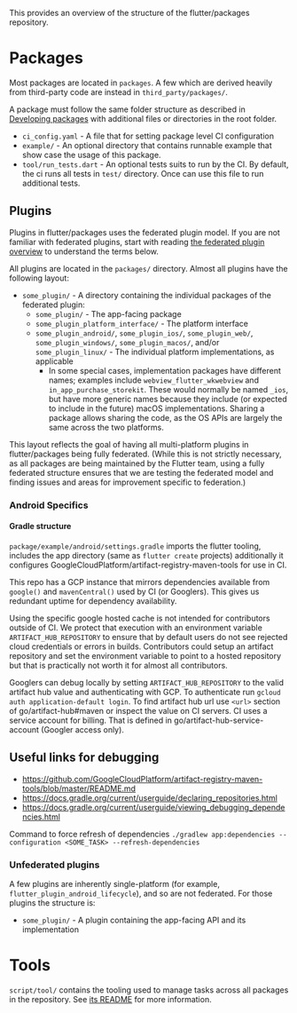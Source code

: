 This provides an overview of the structure of the flutter/packages repository.

# Packages

Most packages are located in `packages`. A few which are derived heavily from third-party code are instead in `third_party/packages/`.

A package must follow the same folder structure as described in [Developing packages](https://docs.flutter.dev/packages-and-plugins/developing-packages) with additional files or directories in the root folder.

- `ci_config.yaml` - A file that for setting package level CI configuration
- `example/` - An optional directory that contains runnable example that show case the usage of this package.
- `tool/run_tests.dart` - An optional tests suits to run by the CI. By default, the ci runs all tests in `test/` directory. Once can use this file to run additional tests.

## Plugins

Plugins in flutter/packages uses the federated plugin model. If you are not familiar with federated plugins, start with reading [the federated plugin overview](https://flutter.dev/docs/development/packages-and-plugins/developing-packages#federated-plugins) to understand the terms below.

All plugins are located in the `packages/` directory. Almost all plugins have the following layout:
- `some_plugin/` - A directory containing the individual packages of the federated plugin:
  - `some_plugin/` - The app-facing package
  - `some_plugin_platform_interface/` - The platform interface
  - `some_plugin_android/`, `some_plugin_ios/`, `some_plugin_web/`, `some_plugin_windows/`, `some_plugin_macos/`, and/or `some_plugin_linux/` - The individual platform implementations, as applicable
    - In some special cases, implementation packages have different names; examples include `webview_flutter_wkwebview` and `in_app_purchase_storekit`. These would normally be named `_ios`, but have more generic names because they include (or expected to include in the future) macOS implementations. Sharing a package allows sharing the code, as the OS APIs are largely the same across the two platforms.

This layout reflects the goal of having all multi-platform plugins in flutter/packages being fully federated. (While this is not strictly necessary, as all packages are being maintained by the Flutter team, using a fully federated structure ensures that we are testing the federated model and finding issues and areas for improvement specific to federation.)

### Android Specifics

#### Gradle structure

`package/example/android/settings.gradle` imports the flutter tooling, includes the app directory (same as `flutter create` projects) additionally it configures GoogleCloudPlatform/artifact-registry-maven-tools for use in CI.

This repo has a GCP instance that mirrors dependencies available from `google()` and `mavenCentral()` used by CI (or Googlers). This gives us redundant uptime for dependency availability.

Using the specific google hosted cache is not intended for contributors outside of CI. We protect that execution with an environment variable `ARTIFACT_HUB_REPOSITORY` to ensure that by default users do not see rejected cloud credentials or errors in builds. Contributors could setup an artifact repository and set the environment variable to point to a hosted repository but that is practically not worth it for almost all contributors.

Googlers can debug locally by setting `ARTIFACT_HUB_REPOSITORY` to the valid artifact hub value and authenticating with GCP. To authenticate run `gcloud auth application-default login`. To find artifact hub url use `<url>` section of go/artifact-hub#maven or inspect the value on CI servers. CI uses a service account for billing. That is defined in go/artifact-hub-service-account (Googler access only).

## Useful links for debugging

- https://github.com/GoogleCloudPlatform/artifact-registry-maven-tools/blob/master/README.md
- https://docs.gradle.org/current/userguide/declaring_repositories.html
- https://docs.gradle.org/current/userguide/viewing_debugging_dependencies.html

Command to force refresh of dependencies `./gradlew app:dependencies --configuration <SOME_TASK> --refresh-dependencies`

### Unfederated plugins

A few plugins are inherently single-platform (for example, `flutter_plugin_android_lifecycle`), and so are not federated. For those plugins the structure is:

- `some_plugin/` - A plugin containing the app-facing API and its implementation

# Tools

`script/tool/` contains the tooling used to manage tasks across all packages in the repository. See [its README](https://github.com/flutter/packages/blob/main/script/tool/README.md) for more information.